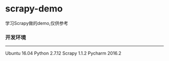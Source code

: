 # scrapy-demo
学习Scrapy做的demo,仅供参考
### 开发环境
---
Ubuntu 16.04
Python 2.7.12
Scrapy 1.1.2
Pycharm 2016.2
